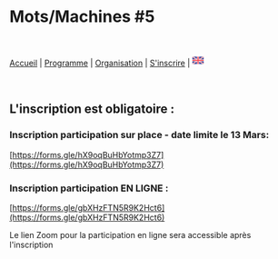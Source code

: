 # Mots/Machines #5

<br>

[Accueil](https://motsmachines.github.io/2023/fr) | [Programme](https://motsmachines.github.io/2023/fr/program) | [Organisation](https://motsmachines.github.io/2023/fr/orga) | [S'inscrire](https://motsmachines.github.io/2023/fr/registration) | [<img src="EN.png" width="20">](https://motsmachines.github.io/2023/en/registration)

<br>

## L'inscription est obligatoire :

### Inscription participation sur place - date limite le 13 Mars:

[https://forms.gle/hX9oqBuHbYotmp3Z7](https://forms.gle/hX9oqBuHbYotmp3Z7)


### Inscription participation EN LIGNE :

[https://forms.gle/gbXHzFTN5R9K2Hct6](https://forms.gle/gbXHzFTN5R9K2Hct6)

Le lien Zoom pour la participation en ligne sera accessible après l'inscription
